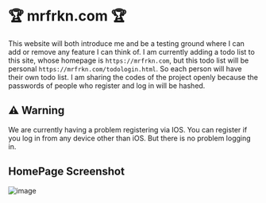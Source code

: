 # 🏆 mrfrkn.com 🏆
This website will both introduce me and be a testing ground where I can add or remove any feature I can think of. I am currently adding a todo list to this site, whose homepage is `https://mrfrkn.com`, but this todo list will be personal `https://mrfrkn.com/todologin.html`. So each person will have their own todo list. I am sharing the codes of the project openly because the passwords of people who register and log in will be hashed.

## ⚠️ Warning
We are currently having a problem registering via IOS. You can register if you log in from any device other than iOS. But there is no problem logging in.

## HomePage Screenshot
![image](https://github.com/furkancankay/mrfrkn.com/assets/139324087/00686dc6-6fbe-4b7a-bab5-05a09fe563de)


